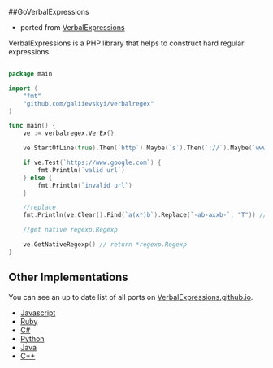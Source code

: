 ##GoVerbalExpressions
- ported from [VerbalExpressions](https://github.com/VerbalExpressions/JSVerbalExpressions)

VerbalExpressions is a PHP library that helps to construct hard regular expressions.


```go

package main

import (
	"fmt"
	"github.com/galiievskyi/verbalregex"
)

func main() {
	ve := verbalregex.VerEx{}

	ve.StartOfLine(true).Then(`http`).Maybe(`s`).Then(`://`).Maybe(`www.`).AnythingBut(` `).EndOfLine(true)

	if ve.Test(`https://www.google.com`) {
		fmt.Println(`valid url`)
	} else {
		fmt.Println(`invalid url`)
	}

	//replace
	fmt.Println(ve.Clear().Find(`a(x*)b`).Replace(`-ab-axxb-`, "T")) // -T-T-

	//get native regexp.Regexp

	ve.GetNativeRegexp() // return *regexp.Regexp
}

```

## Other Implementations
You can see an up to date list of all ports on [VerbalExpressions.github.io](http://VerbalExpressions.github.io).
- [Javascript](https://github.com/jehna/VerbalExpressions)
- [Ruby](https://github.com/VerbalExpressions/RubyVerbalExpressions)
- [C#](https://github.com/VerbalExpressions/CSharpVerbalExpressions)
- [Python](https://github.com/VerbalExpressions/PythonVerbalExpressions)
- [Java](https://github.com/VerbalExpressions/JavaVerbalExpressions)
- [C++](https://github.com/VerbalExpressions/CppVerbalExpressions)


